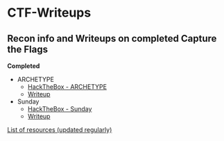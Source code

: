 # CTF-Writeups
## Recon info and Writeups on completed Capture the Flags

**Completed**
* ARCHETYPE
  * [HackTheBox - ARCHETYPE](https://app.hackthebox.eu/machines/287)
  * [Writeup](https://github.com/Take-A-Breath/CTF-Writeups/blob/main/Archetype/ArchetypeWriteUp.md)
* Sunday
  * [HackTheBox - Sunday](https://app.hackthebox.eu/machines/136)
  * [Writeup](https://github.com/Take-A-Breath/CTF-Writeups/blob/main/Sunday/HtB_SundayWriteup.md)

[List of resources (updated regularly)](https://github.com/Take-A-Breath/CTF-Writeups/blob/main/resources.md)
